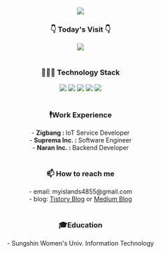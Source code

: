 <div align="center"> 
  <h1>  </h1>
</div>
<div align="center"> 
  <a href="https://github.com/anuraghazra/github-readme-stats"><img src = "https://github-readme-stats.vercel.app/api?username=sehwaa"> </a>
  <!-- <a href="https://github.com/anuraghazra/github-readme-stats"><img src="https://github-readme-stats.vercel.app/api/top-langs/?username=anuraghazra&layout=compact"></a> -->

</div>
<div align="center">
  <h3> 👇 Today's Visit 👇 </h3> <a href="https://hits.seeyoufarm.com"><img src="https://hits.seeyoufarm.com/api/count/incr/badge.svg?url=https%3A%2F%2Fgithub.com%2Fsehwaa&count_bg=%2379C83D&title_bg=%23555555&icon=&icon_color=%23E7E7E7&title=hits&edge_flat=true"/></a> <br>
  <br>
  <h3> 👩🏻‍💻 Technology Stack </h3>
  <img src="https://img.shields.io/badge/Python-3776AB?style=flat-square&logo=Python&logoColor=white"/>
  <img src="https://img.shields.io/badge/Flask-000000?style=flat-square&logo=Flask&logoColor=white"/>
  <img src="https://img.shields.io/badge/Node.js-339933?style=flat-square&logo=Node.js&logoColor=white"/> 
  <img src="https://img.shields.io/badge/Java-345345?style=flat-square&logo=Java&logoColor=white"/> 
  <img src="https://img.shields.io/badge/Android-678345?style=flat-square&logo=Android&logoColor=white"/> <br>
  <br>
  <h3>🕴Work Experience</h3>
  - <b> Zigbang : </b> IoT Service Developer <br>
  - <b> Suprema Inc. : </b> Software Engineer<br>
  - <b> Naran Inc. : </b> Backend Developer <br>
  <br>
  <h3> 📫 How to reach me </h3>
  - email: myislands4855@gmail.com <br>
  - blog: <a href="https://2island.tistory.com">Tistory Blog</a> or <a href="https://medium.com/@nsh235482"> Medium Blog </a> <br>
  <br>
  <h3> 🎓Education </h3> 
  - Sungshin Women's Univ. Information Technology <br>
  
</div>
<!--
**sehwaa/sehwaa** is a ✨ _special_ ✨ repository because its `README.md` (this file) appears on your GitHub profile.

Here are some ideas to get you started:

- 🔭 I’m currently working on ...
- 🌱 I’m currently learning ...
- 👯 I’m looking to collaborate on ...
- 🤔 I’m looking for help with ...
- 💬 Ask me about ...
- 📫 How to reach me: ...
- 😄 Pronouns: ...
- ⚡ Fun fact: ...
-->

